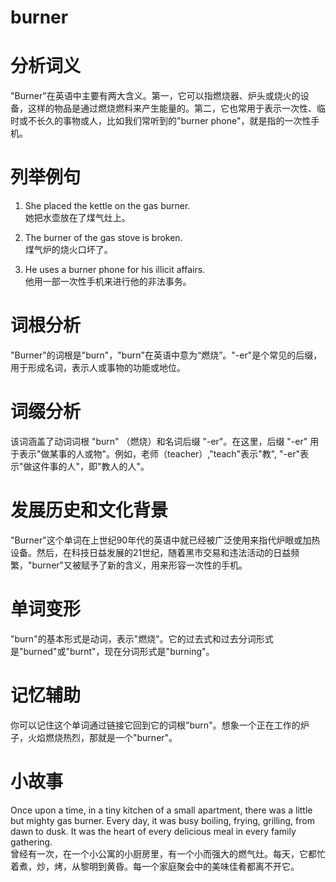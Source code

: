 # burner

# 分析词义

  

"Burner"在英语中主要有两大含义。第一，它可以指燃烧器、炉头或烧火的设备，这样的物品是通过燃烧燃料来产生能量的。第二，它也常用于表示一次性、临时或不长久的事物或人，比如我们常听到的"burner phone"，就是指的一次性手机。

  

# 列举例句

  

1.  She placed the kettle on the gas burner.  
    她把水壶放在了煤气灶上。
    
      
    
2.  The burner of the gas stove is broken.  
    煤气炉的烧火口坏了。
    
      
    
3.  He uses a burner phone for his illicit affairs.  
    他用一部一次性手机来进行他的非法事务。
    
      
    

  

# 词根分析

  

"Burner"的词根是"burn"，"burn"在英语中意为“燃烧”。"-er"是个常见的后缀，用于形成名词，表示人或事物的功能或地位。

  

# 词缀分析

  

该词涵盖了动词词根 "burn" （燃烧）和名词后缀 "-er"。在这里，后缀 "-er" 用于表示"做某事的人或物"。例如，老师（teacher）,"teach"表示"教", "-er"表示"做这件事的人"，即"教人的人"。

  

# 发展历史和文化背景

  

"Burner"这个单词在上世纪90年代的英语中就已经被广泛使用来指代炉眼或加热设备。然后，在科技日益发展的21世纪，随着黑市交易和违法活动的日益频繁，"burner"又被赋予了新的含义，用来形容一次性的手机。

  

# 单词变形

  

"burn"的基本形式是动词，表示"燃烧"。它的过去式和过去分词形式是"burned"或"burnt"，现在分词形式是"burning"。

  

# 记忆辅助

  

你可以记住这个单词通过链接它回到它的词根"burn"。想象一个正在工作的炉子，火焰燃烧热烈，那就是一个"burner"。

  

# 小故事

  

Once upon a time, in a tiny kitchen of a small apartment, there was a little but mighty gas burner. Every day, it was busy boiling, frying, grilling, from dawn to dusk. It was the heart of every delicious meal in every family gathering.  
曾经有一次，在一个小公寓的小厨房里，有一个小而强大的燃气灶。每天，它都忙着煮，炒，烤，从黎明到黄昏。每一个家庭聚会中的美味佳肴都离不开它。
